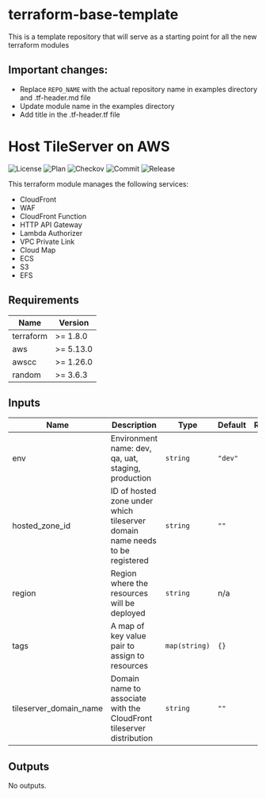 # terraform-base-template

This is a template repository that will serve as a starting point for all the new terraform modules

## Important changes:
- Replace `REPO_NAME` with the actual repository name in examples directory and .tf-header.md file
- Update module name in the examples directory
- Add title in the .tf-header.tf file

<!-- BEGIN_TF_DOCS -->
# Host TileServer on AWS

![License](https://img.shields.io/github/license/terrablocks/tileserver-on-aws?style=for-the-badge) ![Plan](https://img.shields.io/github/actions/workflow/status/terrablocks/tileserver-on-aws/tf-plan.yml?branch=main&label=Plan&style=for-the-badge) ![Checkov](https://img.shields.io/github/actions/workflow/status/terrablocks/tileserver-on-aws/checkov.yml?branch=main&label=Checkov&style=for-the-badge) ![Commit](https://img.shields.io/github/last-commit/terrablocks/tileserver-on-aws?style=for-the-badge) ![Release](https://img.shields.io/github/v/release/terrablocks/tileserver-on-aws?style=for-the-badge)

This terraform module manages the following services:
- CloudFront
- WAF
- CloudFront Function
- HTTP API Gateway
- Lambda Authorizer
- VPC Private Link
- Cloud Map
- ECS
- S3
- EFS

## Requirements

| Name | Version |
|------|---------|
| terraform | >= 1.8.0 |
| aws | >= 5.13.0 |
| awscc | >= 1.26.0 |
| random | >= 3.6.3 |

## Inputs

| Name | Description | Type | Default | Required |
|------|-------------|------|---------|:--------:|
| env | Environment name: dev, qa, uat, staging, production | `string` | `"dev"` | no |
| hosted_zone_id | ID of hosted zone under which tileserver domain name needs to be registered | `string` | `""` | no |
| region | Region where the resources will be deployed | `string` | n/a | yes |
| tags | A map of key value pair to assign to resources | `map(string)` | `{}` | no |
| tileserver_domain_name | Domain name to associate with the CloudFront tileserver distribution | `string` | `""` | no |

## Outputs

No outputs.

<!-- END_TF_DOCS -->